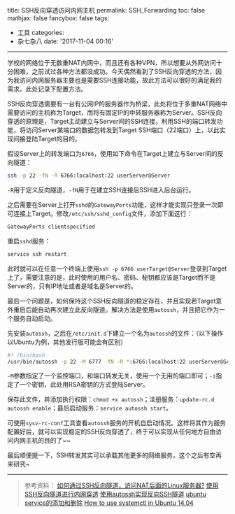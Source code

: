 title: SSH反向穿透访问内网主机
permalink: SSH_Forwarding
toc: false
mathjax: false
fancybox: false
tags:
  - 工具
categories:
  - 杂七杂八
date: '2017-11-04 00:16'
---

学校的网络位于无数重NAT内网中，而且还有各种VPN，所以想要从外网访问十分困难，之前试过各种方法都没成功。今天偶然看到了SSH反向穿透的方法，因为我访问内网服务器主要也是需要SSH连接功能，故此方法可以很好的满足我的需求。此处记录下配置方法。

<!--more-->

SSH反向穿透需要有一台有公网IP的服务器作为桥梁，此处将位于多重NAT网络中需要访问的主机称为Target，而将有固定IP的中转服务器称为Server。SSH反向穿透的原理是，Target主动建立与Server间的SSH连接，利用SSH的端口转发功能，将访问Server某端口的数据包转发到Target SSH端口（22端口）上，以此实现间接登陆Target的目的。

假设Server上的转发端口为`6766`，使用如下命令在Target上建立与Server间的反向隧道：

```bash
ssh -p 22 -fN -R 6766:localhost:22 userServer@Server
```
`-R`用于定义反向隧道，`-fN`用于在建立SSH连接后SSH进入后台运行。

之后需要在Server上打开`sshd`的`GatewayPorts`功能，这样才能实现只登录一次即可连接上Target。修改`/etc/ssh/sshd_config`文件，添加下面这行：

```bash
GatewayPorts clientspecified
```

重启`sshd`服务：

```bash
service ssh restart
```

此时就可以在任意一个终端上使用`ssh -p 6766 userTarget@Server`登录到Target上了，需要注意的是，此时使用的用户名、密码、秘钥都应该是Target而不是Server的，只有IP地址或者是域名是Server的。

最后一个问题是，如何保持这个SSH反向隧道的稳定存在，并且实现若Target意外重启后能自动再次建立此反向隧道。解决方法是使用`autossh`，并且把它作为一个服务自动启动。

先安装`autossh`，之后在`/etc/init.d`下建立一个名为`autossh`的文件：（以下操作以Ubuntu为例，其他发行版可能会有区别）

```bash
#! /bin/bash
/usr/bin/autossh -p 22 -M 6777 -fN -R *:6766:localhost:22 userServer@Server -i id_rsa
```

`-M`参数指定了一个监控端口，和端口转发无关，使用一个无用的端口即可；`-i`指定了一个密钥，此处用RSA密钥的方式登陆Server。

保存此文件，并添加执行权限：`chmod +x autossh`；注册服务：`update-rc.d autossh enable`；最后启动服务：`service autossh start`。

可使用`sysv-rc-conf`工具查看`autossh`服务的开机自启动情况。这样将其作为服务配置好后，就可以实现稳定的SSH反向穿透了，终于可以实现从任何地方自由访问内网主机的目的了~~

最后顺便提一下，SSH转发其实可以承载其他更多的网络服务，这个之后有空再来研究~

----------

> 参考资料：
> [如何通过SSH反向隧道，访问NAT后面的Linux服务器?](http://network.51cto.com/art/201505/477144.htm)
> [使用SSH反向隧道进行内网穿透](http://arondight.me/2016/02/17/%E4%BD%BF%E7%94%A8SSH%E5%8F%8D%E5%90%91%E9%9A%A7%E9%81%93%E8%BF%9B%E8%A1%8C%E5%86%85%E7%BD%91%E7%A9%BF%E9%80%8F/)
> [使用autossh实现反向SSH隧道](https://marshal.ohtly.com/2017/01/26/Reverse-SSH-Tunneling-with-Autossh/)
> [ubuntu service的添加和删除](http://blog.csdn.net/yuanchao99/article/details/9111269)
> [How to use systemctl in Ubuntu 14.04](https://stackoverflow.com/questions/37438630/how-to-use-systemctl-in-ubuntu-14-04)
